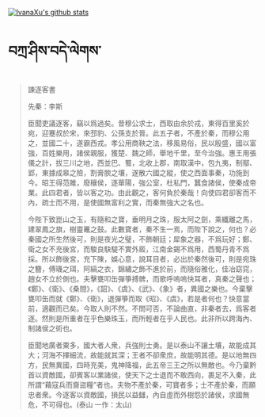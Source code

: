 [![IvanaXu's github stats](https://github-readme-stats.vercel.app/api?username=IvanaXu&show_icons=true&theme=vue-dark)](https://github.com/anuraghazra/github-readme-stats)
# བཀྲ་ཤིས་བདེ་ལེགས་
> 諫逐客書
> 
> 先秦：李斯 
> 
> 臣聞吏議逐客，竊以爲過矣。昔穆公求士，西取由余於戎，東得百里奚於宛，迎蹇叔於宋，來邳豹、公孫支於晉。此五子者，不產於秦，而穆公用之，並國二十，遂霸西戎。孝公用商鞅之法，移風易俗，民以殷盛，國以富強，百姓樂用，諸侯親服，獲楚、魏之師，舉地千里，至今治強。惠王用張儀之計，拔三川之地，西並巴、蜀，北收上郡，南取漢中，包九夷，制鄢、郢，東據成皋之險，割膏腴之壤，遂散六國之縱，使之西面事秦，功施到今。昭王得范雎，廢穰侯，逐華陽，強公室，杜私門，蠶食諸侯，使秦成帝業。此四君者，皆以客之功。由此觀之，客何負於秦哉！向使四君卻客而不內，疏士而不用，是使國無富利之實，而秦無強大之名也。
> 
> 今陛下致崑山之玉，有隨和之寶，垂明月之珠，服太阿之劍，乘纖離之馬，建翠鳳之旗，樹靈鼉之鼓。此數寶者，秦不生一焉，而陛下說之，何也？必秦國之所生然後可，則是夜光之璧，不飾朝廷；犀象之器，不爲玩好；鄭、衛之女不充後宮，而駿良駃騠不實外廄，江南金錫不爲用，西蜀丹青不爲採。所以飾後宮，充下陳，娛心意，說耳目者，必出於秦然後可，則是宛珠之簪，傅璣之珥，阿縞之衣，錦繡之飾不進於前，而隨俗雅化，佳冶窈窕，趙女不立於側也。夫擊甕叩缶彈箏搏髀，而歌呼嗚嗚快耳者，真秦之聲也；《鄭》、《衛》、《桑間》，《韶》、《虞》、《武》、《象》者，異國之樂也。今棄擊甕叩缶而就《鄭》、《衛》，退彈箏而取《昭》、《虞》，若是者何也？快意當前，適觀而已矣。今取人則不然。不問可否，不論曲直，非秦者去，爲客者逐。然則是所重者在乎色樂珠玉，而所輕者在乎人民也。此非所以跨海內、制諸侯之術也。
> 
> 臣聞地廣者粟多，國大者人衆，兵強則士勇。是以泰山不讓土壤，故能成其大；河海不擇細流，故能就其深；王者不卻衆庶，故能明其德。是以地無四方，民無異國，四時充美，鬼神降福，此五帝三王之所以無敵也。今乃棄黔首以資敵國，卻賓客以業諸侯，使天下之士退而不敢西向，裹足不入秦，此所謂“藉寇兵而齎盜糧”者也。夫物不產於秦，可寶者多；士不產於秦，而願忠者衆。今逐客以資敵國，損民以益讎，內自虛而外樹怨於諸侯，求國無危，不可得也。(泰山 一作：太山)
>